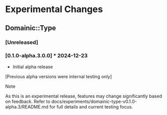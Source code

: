 # Experimental Changes

## Domainic::Type

### [Unreleased]

### [0.1.0-alpha.3.0.0] * 2024-12-23

* Initial alpha release

[Previous alpha versions were internal testing only]

> [!NOTE]
> As this is an experimental release, features may change significantly based on feedback. Refer to
> docs/experiments/domainic-type-v0.1.0-alpha.3/README.md for full details and current testing focus.
